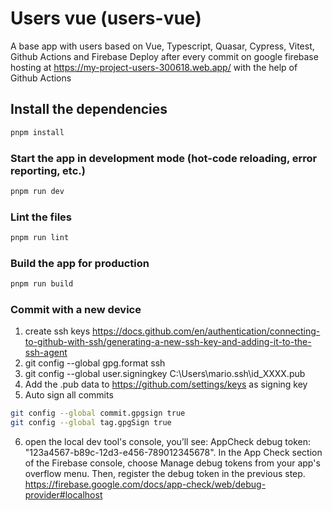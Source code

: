 # Users vue (users-vue)

A base app with users based on Vue, Typescript, Quasar, Cypress, Vitest, Github Actions and Firebase
Deploy after every commit on google firebase hosting at https://my-project-users-300618.web.app/ with the help of Github Actions

## Install the dependencies
```bash
pnpm install
```

### Start the app in development mode (hot-code reloading, error reporting, etc.)
```bash
pnpm run dev
```


### Lint the files
```bash
pnpm run lint
```


### Build the app for production
```bash
pnpm run build
```

### Commit with a new device
1. create ssh keys https://docs.github.com/en/authentication/connecting-to-github-with-ssh/generating-a-new-ssh-key-and-adding-it-to-the-ssh-agent
2. git config --global gpg.format ssh
3. git config --global user.signingkey C:\Users\mario\.ssh\id_XXXX.pub
4. Add the .pub data to https://github.com/settings/keys as signing key
5. Auto sign all commits 
```bash
git config --global commit.gpgsign true
git config --global tag.gpgSign true
```
6. open the local dev tool's console, you’ll see: AppCheck debug token: "123a4567-b89c-12d3-e456-789012345678".
In the App Check section of the Firebase console, choose Manage debug tokens from your app's overflow menu. Then, register the debug token in the previous step.
https://firebase.google.com/docs/app-check/web/debug-provider#localhost